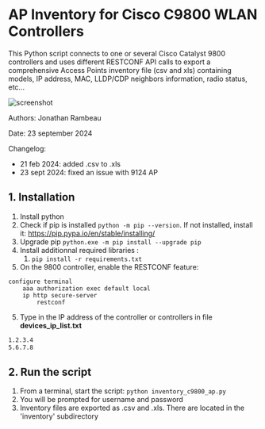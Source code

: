 # AP Inventory for Cisco C9800 WLAN Controllers

This Python script connects to one or several Cisco Catalyst 9800 controllers and uses different RESTCONF API calls to export a comprehensive Access Points inventory file (csv and xls) containing models, IP address, MAC, LLDP/CDP neighbors information, radio status, etc...

![screenshot](misc/c9800-ap-inventory-screenshot01.png)

Authors: Jonathan Rambeau

Date: 23 september 2024

Changelog:
- 21 feb 2024: added .csv to .xls
- 23 sept 2024: fixed an issue with 9124 AP

## 1. Installation

1. Install python
2. Check if pip is installed ``` python -m pip --version ```. If not installed, install it: https://pip.pypa.io/en/stable/installing/
3. Upgrade pip ``` python.exe -m pip install --upgrade pip ```
4. Install additionnal required libraries :
    1. ```pip install -r requirements.txt```
5. On the 9800 controller, enable the RESTCONF feature:
```
configure terminal
    aaa authorization exec default local 
    ip http secure-server
        restconf
```
5. Type in the IP address of the controller or controllers in file **devices_ip_list.txt**
```sh
1.2.3.4
5.6.7.8
```

## 2. Run the script

1. From a terminal, start the script: ``` python inventory_c9800_ap.py ```
2. You will be prompted for username and password
3. Inventory files are exported as .csv and .xls. There are located in the 'inventory' subdirectory
